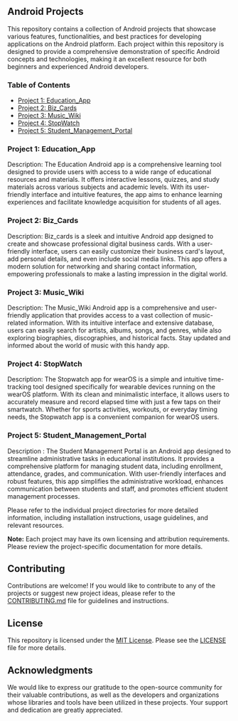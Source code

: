## Android Projects

This repository contains a collection of Android projects that showcase various features, functionalities, and best practices for developing applications on the Android platform. Each project within this repository is designed to provide a comprehensive demonstration of specific Android concepts and technologies, making it an excellent resource for both beginners and experienced Android developers.

### Table of Contents

- [Project 1: Education_App](#project-1-name)
- [Project 2: Biz_Cards](#project-2-name)
- [Project 3: Music_Wiki](#project-3-name)
- [Project 4: StopWatch](#project-4-name)
- [Project 5: Student_Management_Portal](#project-5-name)

### Project 1: Education_App

Description: The Education Android app is a comprehensive learning tool designed to provide users with access to a wide range of educational resources and materials. It offers interactive lessons, quizzes, and study materials across various subjects and academic levels. With its user-friendly interface and intuitive features, the app aims to enhance learning experiences and facilitate knowledge acquisition for students of all ages.

### Project 2: Biz_Cards

Description: Biz_cards is a sleek and intuitive Android app designed to create and showcase professional digital business cards. With a user-friendly interface, users can easily customize their business card's layout, add personal details, and even include social media links. This app offers a modern solution for networking and sharing contact information, empowering professionals to make a lasting impression in the digital world.

### Project 3: Music_Wiki

Description: The Music_Wiki Android app is a comprehensive and user-friendly application that provides access to a vast collection of music-related information. With its intuitive interface and extensive database, users can easily search for artists, albums, songs, and genres, while also exploring biographies, discographies, and historical facts. Stay updated and informed about the world of music with this handy app.

### Project 4: StopWatch

Description: The Stopwatch app for wearOS is a simple and intuitive time-tracking tool designed specifically for wearable devices running on the wearOS platform. With its clean and minimalistic interface, it allows users to accurately measure and record elapsed time with just a few taps on their smartwatch. Whether for sports activities, workouts, or everyday timing needs, the Stopwatch app is a convenient companion for wearOS users.

### Project 5: Student_Management_Portal

Description : The Student Management Portal is an Android app designed to streamline administrative tasks in educational institutions. It provides a comprehensive platform for managing student data, including enrollment, attendance, grades, and communication. With user-friendly interfaces and robust features, this app simplifies the administrative workload, enhances communication between students and staff, and promotes efficient student management processes.

Please refer to the individual project directories for more detailed information, including installation instructions, usage guidelines, and relevant resources.

**Note:** Each project may have its own licensing and attribution requirements. Please review the project-specific documentation for more details.

## Contributing

Contributions are welcome! If you would like to contribute to any of the projects or suggest new project ideas, please refer to the [CONTRIBUTING.md](CONTRIBUTING.md) file for guidelines and instructions.

## License

This repository is licensed under the [MIT License](LICENSE). Please see the [LICENSE](LICENSE) file for more details.

## Acknowledgments

We would like to express our gratitude to the open-source community for their valuable contributions, as well as the developers and organizations whose libraries and tools have been utilized in these projects. Your support and dedication are greatly appreciated.
